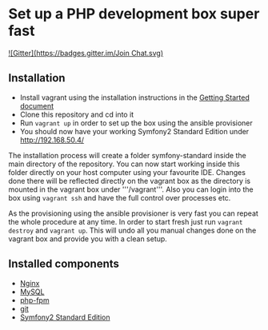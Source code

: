 Set up a PHP development box super fast
=======================================
[![Gitter](https://badges.gitter.im/Join Chat.svg)](https://gitter.im/dirkaholic/vagrant-php-dev-box?utm_source=badge&utm_medium=badge&utm_campaign=pr-badge&utm_content=badge)

Installation
------------

* Install vagrant using the installation instructions in the [Getting Started document](https://www.vagrantup.com/docs/getting-started/)
* Clone this repository and cd into it
* Run ```vagrant up``` in order to set up the box using the ansible provisioner
* You should now have your working Symfony2 Standard Edition under http://192.168.50.4/

The installation process will create a folder symfony-standard inside 
the main directory of the repository. You can now start working inside 
this folder directly on your host computer using your favourite IDE. 
Changes done there will be reflected directly on the vagrant box as the 
directory is mounted in the vagrant box under '''/vagrant'''. Also you 
can login into the box using ```vagrant ssh``` and have the full control 
over processes etc.

As the provisioning using the ansible provisioner is very fast you can 
repeat the whole procedure at any time. In order to start fresh just run
```vagrant destroy``` and ```vagrant up```. This will undo all you manual 
changes done on the vagrant box and provide you with a clean setup.

Installed components
--------------------

* [Nginx](http://nginx.org)
* [MySQL](http://dev.mysql.com/downloads/mysql/)
* [php-fpm](http://php-fpm.org)
* [git](http://git-scm.com/)
* [Symfony2 Standard Edition](https://github.com/symfony/symfony-standard)
